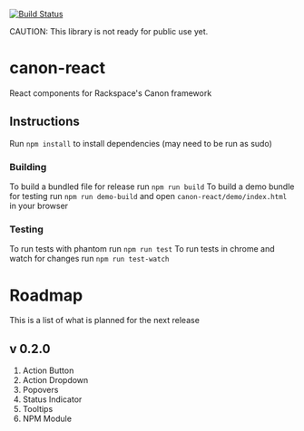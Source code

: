 [![Build Status](https://travis-ci.org/rackerlabs/canon-react.svg)](https://travis-ci.org/rackerlabs/canon-react)

CAUTION: This library is not ready for public use yet.

# canon-react
React components for Rackspace's Canon framework

## Instructions
Run `npm install` to install dependencies (may need to be run as sudo)

### Building
To build a bundled file for release run `npm run build`
To build a demo bundle for testing run `npm run demo-build` and open `canon-react/demo/index.html` in your browser

### Testing
To run tests with phantom run `npm run test`
To run tests in chrome and watch for changes run `npm run test-watch`

# Roadmap
This is a list of what is planned for the next release
## v 0.2.0
1. Action Button
2. Action Dropdown
3. Popovers
4. Status Indicator
5. Tooltips
6. NPM Module
